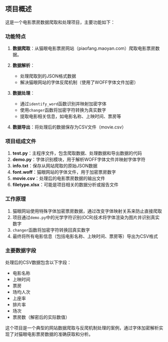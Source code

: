

## 项目概述

这是一个电影票房数据爬取和处理项目，主要功能如下：

### 功能特点

1. **数据爬取**：从猫眼电影票房网站（piaofang.maoyan.com）爬取电影票房数据。

2. **数据解析**：
   - 处理爬取到的JSON格式数据
   - 解决猫眼网站的字体反爬机制（使用了WOFF字体文件加密）

3. **数据处理**：
   - 通过`identify_word`函数识别并映射加密字体
   - 使用`changer`函数将加密字符转换为真实数字
   - 提取电影相关信息，如电影名称、上映时间、票房等

4. **数据导出**：将处理后的数据保存为CSV文件（movie.csv）

### 项目组成文件

1. **test.py**：主程序文件，包含爬取数据、处理数据和导出数据的代码
2. **demo.py**：字体识别模块，用于解析WOFF字体文件并映射字体字符
3. **info.txt**：保存从网站爬取的原始JSON数据
4. **font.woff**：猫眼网站的字体文件，用于加密票房数字
5. **movie.csv**：处理后的电影票房数据的输出文件
6. **filetype.xlsx**：可能是项目相关的数据分析或报告文件

### 工作原理

1. 猫眼网站使用特殊字体加密票房数据，通过改变字体映射关系来防止直接爬取
2. 项目通过`demo.py`中的光学字符识别(OCR)技术将字体渲染为图片并识别真实数字
3. `changer`函数将加密字符转换回真实数字
4. 最终将所有电影信息（包括电影名称、上映时间、票房等）导出为CSV格式

### 主要数据字段

处理后的CSV数据包含以下字段：
- 电影名称
- 上映时间
- 票房
- 场均人次
- 上座率
- 排片率
- 场次
- 票房数（解密后的实际数值）

这个项目是一个典型的网站数据爬取与反爬机制处理的案例，通过字体加密解析实现了对猫眼电影票房数据的准确获取和分析。
